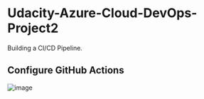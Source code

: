 # Udacity-Azure-Cloud-DevOps-Project2
Building a CI/CD Pipeline.

## Configure GitHub Actions
![image](https://user-images.githubusercontent.com/5473249/157241421-e4854972-1cd2-421b-b2cb-1d98699a74b1.png)
